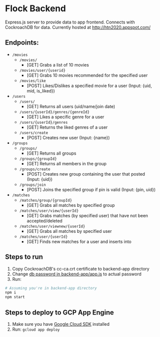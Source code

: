 # Flock Backend

Express.js server to provide data to app frontend. Connects with CockroachDB for data. Currently hosted at http://htn2020.appspot.com/

## Endpoints:
- `/movies`
  - `/movies/`
    - [GET] Grabs a list of 10 movies
  - `/movies/user/{userid}`
    - [GET] Grabs 10 movies recommended for the specified user
  - `/movies/like`
    - [POST] Likes/Dislikes a specified movie for a user (Input: {uid, mid, is_liked})
- `/users`
  - `/users/`
    - [GET] Returns all users (uid/name/join date)
  - `/users/{userId}/genres/{genreId}`
    - [GET] Likes a specific genre for a user
  - `/users/{userId}/genres`
    - [GET] Returns the liked genres of a user
  - `/users/create`
    - [POST] Creates new user (Input: {name})
- `/groups`
  - `/groups/`
    - [GET] Returns all groups
  - `/groups/{groupId}`
    - [GET] Returns all members in the group
  - `/groups/create`
    - [POST] Creates new group containing the user that posted (Input: {uid})
  - `/groups/join`
    - [POST] Joins the specified group if pin is valid (Input: {pin, uid})
- `/matches`
  - `/matches/group/{groupId}`
    - [GET] Grabs all matches by specified group
  - `/matches/user/view/{userId}`
    - [GET] Grabs matches (by specified user) that have not been accepted/deleted
  - `/matches/user/viewnew/{userId}`
    - [GET] Grabs all matches by specified user
  - `/matches/user/{userId}`
    - [GET] Finds new matches for a user and inserts into 

## Steps to run
1. Copy CockroachDB's cc-ca.crt certificate to backend-app directory
2. Change [db password in backend-app/app.js](https://github.com/SPriyaJain/movie-night-htn/blob/main/backend-app/app.js#L11) to actual password
3. Run:
```bash
# Assuming you're in backend-app directory
npm i
npm start
```

## Steps to deploy to GCP App Engine
1. Make sure you have [Google Cloud SDK](https://cloud.google.com/sdk) installed
2. Run: `gcloud app deploy`

